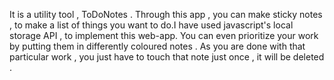 It is a utility tool , ToDoNotes . Through this app , you can make sticky notes , to make a list of things you want to do.I have used javascript's local storage API , to implement this web-app. You can even prioritize your work by putting them in differently coloured notes . As you are done with that particular work , you just have to touch that note just once , it will be deleted .
